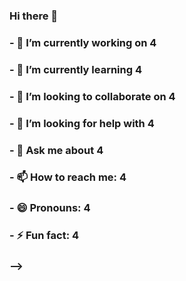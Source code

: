 ### Hi there 👋

### - 🔭 I’m currently working on 4
### - 🌱 I’m currently learning 4
### - 👯 I’m looking to collaborate on 4
### - 🤔 I’m looking for help with 4
### - 💬 Ask me about 4
### - 📫 How to reach me: 4
### - 😄 Pronouns: 4
### - ⚡ Fun fact: 4
### -->
